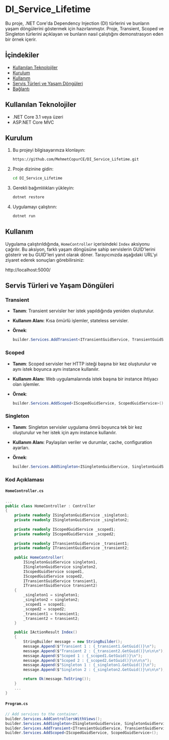 # DI_Service_Lifetime

Bu proje, .NET Core'da Dependency Injection (DI) türlerini ve bunların yaşam döngülerini göstermek için hazırlanmıştır. Proje, Transient, Scoped ve Singleton türlerini açıklayan ve bunların nasıl çalıştığını demonstrasyon eden bir örnek içerir.

## İçindekiler

- [Kullanılan Teknolojiler](#kullanılan-teknolojiler)
- [Kurulum](#kurulum)
- [Kullanım](#kullanım)
- [Servis Türleri ve Yaşam Döngüleri](#servis-türleri-ve-yaşam-döngüleri)
- [Bağlantı](#bağlantı)

## Kullanılan Teknolojiler

- .NET Core 3.1 veya üzeri
- ASP.NET Core MVC

## Kurulum

1. Bu projeyi bilgisayarınıza klonlayın:

    ```bash
    https://github.com/MehmetCopurCE/DI_Service_Lifetime.git
    ```

2. Proje dizinine gidin:

    ```bash
    cd DI_Service_Lifetime
    ```

3. Gerekli bağımlılıkları yükleyin:

    ```bash
    dotnet restore
    ```

4. Uygulamayı çalıştırın:

    ```bash
    dotnet run
    ```

## Kullanım

Uygulama çalıştırıldığında, `HomeController` içerisindeki `Index` aksiyonu çağrılır. Bu aksiyon, farklı yaşam döngüsüne sahip servislerin GUID'lerini gösterir ve bu GUID'leri yanıt olarak döner. Tarayıcınızda aşağıdaki URL'yi ziyaret ederek sonuçları görebilirsiniz:

http://localhost:5000/

## Servis Türleri ve Yaşam Döngüleri

### Transient

- **Tanım**: Transient servisler her istek yapıldığında yeniden oluşturulur.
- **Kullanım Alanı**: Kısa ömürlü işlemler, stateless servisler.
- **Örnek**:

    ```csharp
    builder.Services.AddTransient<ITransientGuidService, TransientGuidService>();
    ```

### Scoped

- **Tanım**: Scoped servisler her HTTP isteği başına bir kez oluşturulur ve aynı istek boyunca aynı instance kullanılır.
- **Kullanım Alanı**: Web uygulamalarında istek başına bir instance ihtiyacı olan işlemler.
- **Örnek**:

    ```csharp
    builder.Services.AddScoped<IScopedGuidService, ScopedGuidService>();
    ```

### Singleton

- **Tanım**: Singleton servisler uygulama ömrü boyunca tek bir kez oluşturulur ve her istek için aynı instance kullanılır.
- **Kullanım Alanı**: Paylaşılan veriler ve durumlar, cache, configuration ayarları.
- **Örnek**:

    ```csharp
    builder.Services.AddSingleton<ISingletonGuidService, SingletonGuidService>();
    ```

### Kod Açıklaması

#### `HomeController.cs`

```csharp
...
public class HomeController : Controller
{
    private readonly ISingletonGuidService _singleton1;
    private readonly ISingletonGuidService _singleton2;
    
    private readonly IScopedGuidService _scoped1;
    private readonly IScopedGuidService _scoped2;
    
    private readonly ITransientGuidService _transient1;
    private readonly ITransientGuidService _transient2;
    
    public HomeController(
        ISingletonGuidService singleton1, 
        ISingletonGuidService singleton2,
        IScopedGuidService scoped1,
        IScopedGuidService scoped2,
        ITransientGuidService transient1,
        ITransientGuidService transient2)
    {
        _singleton1 = singleton1;
        _singleton2 = singleton2;
        _scoped1 = scoped1;
        _scoped2 = scoped2;
        _transient1 = transient1;
        _transient2 = transient2;
    }

    public IActionResult Index()
    {
        StringBuilder message = new StringBuilder();
        message.Append($"Transient 1 : {_transient1.GetGuid()}\n");
        message.Append($"Transient 2 : {_transient2.GetGuid()}\n\n\n");
        message.Append($"Scoped 1 : {_scoped1.GetGuid()}\n");
        message.Append($"Scoped 2 : {_scoped2.GetGuid()}\n\n\n");
        message.Append($"Singleton 1 : {_singleton1.GetGuid()}\n");
        message.Append($"Singleton 2 : {_singleton2.GetGuid()}\n\n\n");

        return Ok(message.ToString());
    }
    ...
}
```
#### `Program.cs`
```csharp
// Add services to the container.
builder.Services.AddControllersWithViews();
builder.Services.AddSingleton<ISingletonGuidService, SingletonGuidService>();
builder.Services.AddTransient<ITransientGuidService, TransientGuidService>();
builder.Services.AddScoped<IScopedGuidService, ScopedGuidService>();
```
